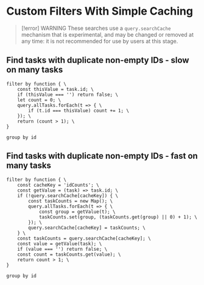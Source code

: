 # Custom Filters With Simple Caching

> [!error] WARNING
> These searches use a `query.searchCache` mechanism that is experimental, and may be changed or removed at any time: it is not recommended for use by users at this stage.

## Find tasks with duplicate non-empty IDs - slow on many tasks

```tasks
filter by function { \
    const thisValue = task.id; \
    if (thisValue === '') return false; \
    let count = 0; \
    query.allTasks.forEach(t => { \
        if (t.id === thisValue) count += 1; \
    }); \
    return (count > 1); \
}

group by id
```

## Find tasks with duplicate non-empty IDs - fast on many tasks

```tasks
filter by function { \
    const cacheKey = 'idCounts'; \
    const getValue = (task) => task.id; \
    if (!query.searchCache[cacheKey]) { \
        const taskCounts = new Map(); \
        query.allTasks.forEach(t => { \
            const group = getValue(t); \
            taskCounts.set(group, (taskCounts.get(group) || 0) + 1); \
        }); \
        query.searchCache[cacheKey] = taskCounts; \
    } \
    const taskCounts = query.searchCache[cacheKey]; \
    const value = getValue(task); \
    if (value === '') return false; \
    const count = taskCounts.get(value); \
    return count > 1; \
}

group by id
```
